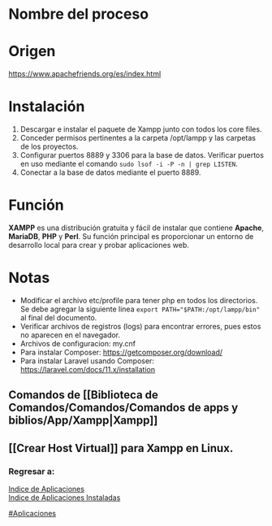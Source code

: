 # Nombre del proceso

# Origen

https://www.apachefriends.org/es/index.html
# Instalación
1. Descargar e instalar el paquete de Xampp junto con todos los core files.
2. Conceder permisos pertinentes a la carpeta /opt/lampp y las carpetas de los proyectos.
3. Configurar puertos 8889 y 3306 para la base de datos. Verificar puertos en uso mediante el comando `sudo lsof -i -P -n | grep LISTEN`.
4. Conectar a la base de datos mediante el puerto 8889.
# Función

**XAMPP** es una distribución gratuita y fácil de instalar que contiene **Apache**, **MariaDB**, **PHP** y **Perl**. Su función principal es proporcionar un entorno de desarrollo local para crear y probar aplicaciones web.
# Notas

- Modificar el archivo etc/profile para tener php en todos los directorios. Se debe agregar la siguiente linea `export PATH="$PATH:/opt/lampp/bin"` al final del documento.
- Verificar archivos de registros (logs) para encontrar errores, pues estos no aparecen en el navegador.
- Archivos de configuracion: my.cnf
- Para instalar Composer: https://getcomposer.org/download/
- Para instalar Laravel usando Composer: https://laravel.com/docs/11.x/installation
## Comandos de [[Biblioteca de Comandos/Comandos/Comandos de apps y biblios/App/Xampp|Xampp]]
## [[Crear Host Virtual]] para Xampp en Linux.
### Regresar a:

[Indice de Aplicaciones](app://obsidian.md/Index_app)  
[Indice de Aplicaciones Instaladas](app://obsidian.md/Index_instaladas)

[#Aplicaciones](app://obsidian.md/index.html#Aplicaciones)